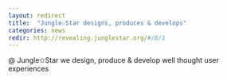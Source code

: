 ```yaml
---
layout: redirect
title:  "Jungle✩Star designs, produces & develops"
categories: news
redir: http://revealing.junglestar.org/#/8/1
---
```


@ Jungle✩Star we design, produce & develop well thought user experiences
